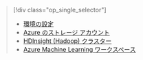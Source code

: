 > [!div class="op_single_selector"]
> * [環境の設定](../articles/machine-learning/team-data-science-process/environment-setup.md)
> * [Azure のストレージ アカウント](../articles/storage/common/storage-quickstart-create-account.md)
> * [HDInsight (Hadoop) クラスター](../articles/machine-learning/team-data-science-process/customize-hadoop-cluster.md)
> * [Azure Machine Learning ワークスペース](../articles/machine-learning/studio/create-workspace.md)
> 
> 

